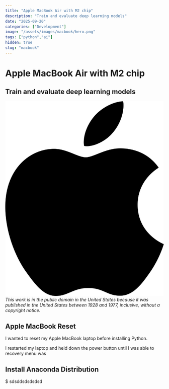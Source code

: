 ```yaml
---
title: "Apple MacBook Air with M2 chip"
description: "Train and evaluate deep learning models"
date: "2025-09-20"
categories: ["Development"]
image: "/assets/images/macbook/hero.png"
tags: ["python","ai"]
hidden: true
slug: "macbook"
---
```


# Apple MacBook Air with M2 chip

## Train and evaluate deep learning models

![](/assets/images/macbook/apple-logo-black.svg)
*This work is in the public domain in the United States because it was published in the United States between 1928 and 1977, inclusive, without a copyright notice.*


## Apple MacBook Reset

I wanted to reset my Apple MacBook laptop before installing Python.

I restarted my laptop and held down the power button until I was able to  recovery menu was


## Install Anaconda Distribution

$ sdsddsdsdsdsd
